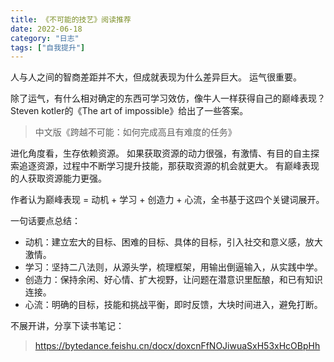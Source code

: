 ```yaml
---
title: 《不可能的技艺》阅读推荐
date: 2022-06-18
category: "日志"
tags: ["自我提升"]
---
```

人与人之间的智商差距并不大，但成就表现为什么差异巨大。
运气很重要。

除了运气，有什么相对确定的东西可学习效仿，像牛人一样获得自己的巅峰表现？
Steven kotler的《The art of impossible》给出了一些答案。
> 中文版《跨越不可能：如何完成高且有难度的任务》

进化角度看，生存依赖资源。
如果获取资源的动力很强，有激情、有目的自主探索追逐资源，过程中不断学习提升技能，那获取资源的机会就更大。
有巅峰表现的人获取资源能力更强。

作者认为巅峰表现 = 动机 + 学习 + 创造力 + 心流，全书基于这四个关键词展开。

一句话要点总结：
- 动机：建立宏大的目标、困难的目标、具体的目标，引入社交和意义感，放大激情。
- 学习：坚持二八法则，从源头学，梳理框架，用输出倒逼输入，从实践中学。
- 创造力：保持余闲、好心情、扩大视野，让问题在潜意识里酝酿，和已有知识连接。
- 心流：明确的目标，技能和挑战平衡，即时反馈，大块时间进入，避免打断。

不展开讲，分享下读书笔记：
> https://bytedance.feishu.cn/docx/doxcnFfNOJiwuaSxH53xHcOBpHh








